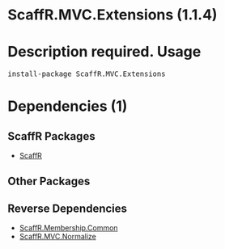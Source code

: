 ﻿ScaffR.MVC.Extensions (1.1.4)
======
Description required.
Usage
======
<pre>install-package ScaffR.MVC.Extensions</pre>
Dependencies (1)
=====

ScaffR Packages
------
* [ScaffR](https://github.com/wcpro/ScaffR/tree/master/src/ScaffR)

Other Packages
------

Reverse Dependencies
-----
* [ScaffR.Membership.Common](https://github.com/wcpro/ScaffR/tree/master/src/ScaffR.Membership.Common)
* [ScaffR.MVC.Normalize](https://github.com/wcpro/ScaffR/tree/master/src/ScaffR.MVC.Normalize)
